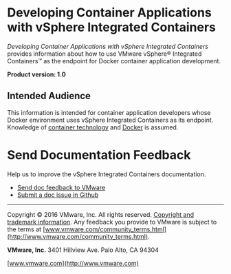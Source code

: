 # Developing Container Applications with vSphere Integrated Containers  

*Developing Container Applications with vSphere Integrated Containers* provides information about how to use VMware vSphere&reg; Integrated Containers&trade; as the endpoint for Docker container application development.

**Product version: 1.0**

## Intended Audience

This information is intended for container application developers whose Docker environment uses vSphere Integrated Containers as its endpoint. Knowledge of [container technology](https://en.wikipedia.org/wiki/Operating-system-level_virtualization) and [Docker](https://docs.docker.com/) is assumed.

# Send Documentation Feedback #

Help us to improve the vSphere Integrated Containers documentation. 

- <a href="mailto:docfeedback@vmware.com?subject=vSphere Integrated Containers&body=Please include the document name, HTML link, PDF page number, and section heading in your feedback. Thank you!">Send doc feedback to VMware</a>
- [Submit a doc issue in Github](https://github.com/vmware/vic-product/issues)

----------

Copyright &copy; 2016 VMware, Inc. All rights reserved. [Copyright and trademark information](http://pubs.vmware.com/copyright-trademark.html). Any feedback you provide to VMware is subject to the terms at [www.vmware.com/community_terms.html](http://www.vmware.com/community_terms.html).

**VMware, Inc.**
3401 Hillview Ave.
Palo Alto, CA 94304

[www.vmware.com](http://www.vmware.com)
